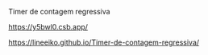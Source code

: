 Timer de contagem regressiva

https://y5bwl0.csb.app/

https://lineeiko.github.io/Timer-de-contagem-regressiva/


